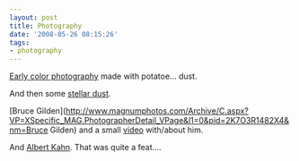 ```yaml
---
layout: post
title: Photography
date: '2008-05-26 08:15:26'
tags:
- photography
---
```



[Early color photography](http://www.kottke.org/remainder/08/06/15961.html) made with potatoe... dust.

And then some [stellar dust](http://harvardmagazine.com/2008/07/eye-on-the-universe.html).

[Bruce Gilden](http://www.magnumphotos.com/Archive/C.aspx?VP=XSpecific_MAG.PhotographerDetail_VPage&l1=0&pid=2K7O3R1482X4&nm=Bruce Gilden) 
and a small [video](http://www.youtube.com/watch?v=kkIWW6vwrvM&hl=en&rel=0) with/about him.

And [Albert Kahn](http://www.albertkahn.co.uk/index.html). That was quite a feat....


